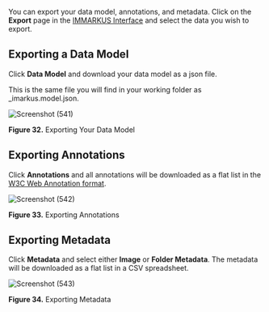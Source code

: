 You can export your data model, annotations, and metadata. Click on the **Export** page in the [IMMARKUS Interface](https://github.com/rsimon/immarkus/wiki/03-The-Interface) and select the data you wish to export.

## Exporting a Data Model

Click **Data Model** and download your data model as a json file. 

This is the same file you will find in your working folder as _imarkus.model.json.

![Screenshot (541)](https://github.com/rsimon/immarkus/assets/128056738/cf611982-8e45-4721-be02-36d4e5f4228e)

**Figure 32.** Exporting Your Data Model

## Exporting Annotations

Click **Annotations** and all annotations will be downloaded as a flat list in the [W3C Web Annotation format](https://www.w3.org/TR/annotation-model/).

![Screenshot (542)](https://github.com/rsimon/immarkus/assets/128056738/1bb83de8-fd9a-4af0-bbe0-115fd3f36423)

**Figure 33.** Exporting Annotations

## Exporting Metadata

Click **Metadata** and select either **Image** or **Folder Metadata**. The metadata will be downloaded as a flat list in a CSV spreadsheet. 

![Screenshot (543)](https://github.com/rsimon/immarkus/assets/128056738/d0f73c09-ae52-4e7f-bdaa-5ded9bae9d64)

**Figure 34.** Exporting Metadata
